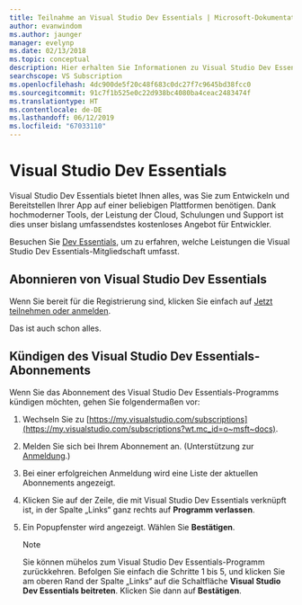 ```yaml
---
title: Teilnahme an Visual Studio Dev Essentials | Microsoft-Dokumentation
author: evanwindom
ms.author: jaunger
manager: evelynp
ms.date: 02/13/2018
ms.topic: conceptual
description: Hier erhalten Sie Informationen zu Visual Studio Dev Essentials und zur Registrierung.
searchscope: VS Subscription
ms.openlocfilehash: 4dc900de5f20c48f683c0dc27f7c9645bd38fcc0
ms.sourcegitcommit: 91c7f1b525e0c22d938bc4080ba4ceac2483474f
ms.translationtype: HT
ms.contentlocale: de-DE
ms.lasthandoff: 06/12/2019
ms.locfileid: "67033110"
---
```

# <a name="visual-studio-dev-essentials"></a>Visual Studio Dev Essentials

Visual Studio Dev Essentials bietet Ihnen alles, was Sie zum Entwickeln und Bereitstellen Ihrer App auf einer beliebigen Plattformen benötigen. Dank hochmoderner Tools, der Leistung der Cloud, Schulungen und Support ist dies unser bislang umfassendstes kostenloses Angebot für Entwickler.

Besuchen Sie [Dev Essentials](https://visualstudio.microsoft.com/dev-essentials/), um zu erfahren, welche Leistungen die Visual Studio Dev Essentials-Mitgliedschaft umfasst.

## <a name="opt-in-to-visual-studio-dev-essentials"></a>Abonnieren von Visual Studio Dev Essentials

Wenn Sie bereit für die Registrierung sind, klicken Sie einfach auf [Jetzt teilnehmen oder anmelden](https://my.visualstudio.com/Benefits?wt.mc_id=o~msft~vscom~devessentials-hero~mt689&campaign=o~msft~vscom~devessentials-hero~mt689).

Das ist auch schon alles.

## <a name="opt-out-of-visual-studio-dev-essentials"></a>Kündigen des Visual Studio Dev Essentials-Abonnements

Wenn Sie das Abonnement des Visual Studio Dev Essentials-Programms kündigen möchten, gehen Sie folgendermaßen vor:

1. Wechseln Sie zu [https://my.visualstudio.com/subscriptions](https://my.visualstudio.com/subscriptions?wt.mc_id=o~msft~docs).
2. Melden Sie sich bei Ihrem Abonnement an.  (Unterstützung zur [Anmeldung](signing-in.md).)
3. Bei einer erfolgreichen Anmeldung wird eine Liste der aktuellen Abonnements angezeigt.
4. Klicken Sie auf der Zeile, die mit Visual Studio Dev Essentials verknüpft ist, in der Spalte „Links“ ganz rechts auf **Programm verlassen**.
5. Ein Popupfenster wird angezeigt. Wählen Sie **Bestätigen**.

    > [!NOTE]
    > Sie können mühelos zum Visual Studio Dev Essentials-Programm zurückkehren.  Befolgen Sie einfach die Schritte 1 bis 5, und klicken Sie am oberen Rand der Spalte „Links“ auf die Schaltfläche **Visual Studio Dev Essentials beitreten**. Klicken Sie dann auf **Bestätigen**.